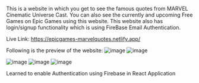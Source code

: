 This is a website in which you get to see the famous quotes from MARVEL Cinematic Universe Cast. 
You can also see the currently and upcoming Free Games on Epic Games using this website.
This website also has login/signup functionality which is using FireBase Email Authentication.

Live Link: https://epicgames-marvelquotes.netlify.app/

Following is the preview of the website:
![image](https://user-images.githubusercontent.com/66637389/215340725-14f60b2b-3e74-40ce-8510-e50743a69416.png)
![image](https://user-images.githubusercontent.com/66637389/215340740-ca0de4e1-6523-46fb-b5a4-3517ae1a79a3.png)

![image](https://user-images.githubusercontent.com/66637389/215340841-8039fe74-3f91-4a40-9d00-1d63f6cae0a7.png)
![image](https://user-images.githubusercontent.com/66637389/215340857-fcd9880e-8aa9-4e99-8b29-f9feb7a3aacd.png)
![image](https://user-images.githubusercontent.com/66637389/215340869-432c8fdd-89e1-43e8-9b74-8a7c1db4240f.png)

Learned to enable Authentication using Firebase in React Application
